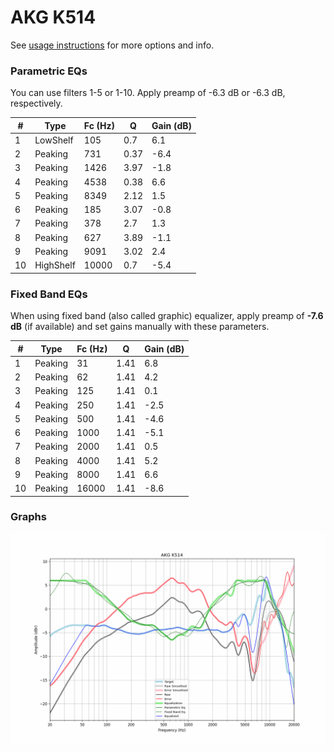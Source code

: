 # AKG K514
See [usage instructions](https://github.com/jaakkopasanen/AutoEq#usage) for more options and info.

### Parametric EQs
You can use filters 1-5 or 1-10. Apply preamp of -6.3 dB or -6.3 dB, respectively.

|   # | Type      |   Fc (Hz) |    Q |   Gain (dB) |
|-----|-----------|-----------|------|-------------|
|   1 | LowShelf  |       105 | 0.7  |         6.1 |
|   2 | Peaking   |       731 | 0.37 |        -6.4 |
|   3 | Peaking   |      1426 | 3.97 |        -1.8 |
|   4 | Peaking   |      4538 | 0.38 |         6.6 |
|   5 | Peaking   |      8349 | 2.12 |         1.5 |
|   6 | Peaking   |       185 | 3.07 |        -0.8 |
|   7 | Peaking   |       378 | 2.7  |         1.3 |
|   8 | Peaking   |       627 | 3.89 |        -1.1 |
|   9 | Peaking   |      9091 | 3.02 |         2.4 |
|  10 | HighShelf |     10000 | 0.7  |        -5.4 |

### Fixed Band EQs
When using fixed band (also called graphic) equalizer, apply preamp of **-7.6 dB** (if available) and set gains manually with these parameters.

|   # | Type    |   Fc (Hz) |    Q |   Gain (dB) |
|-----|---------|-----------|------|-------------|
|   1 | Peaking |        31 | 1.41 |         6.8 |
|   2 | Peaking |        62 | 1.41 |         4.2 |
|   3 | Peaking |       125 | 1.41 |         0.1 |
|   4 | Peaking |       250 | 1.41 |        -2.5 |
|   5 | Peaking |       500 | 1.41 |        -4.6 |
|   6 | Peaking |      1000 | 1.41 |        -5.1 |
|   7 | Peaking |      2000 | 1.41 |         0.5 |
|   8 | Peaking |      4000 | 1.41 |         5.2 |
|   9 | Peaking |      8000 | 1.41 |         6.6 |
|  10 | Peaking |     16000 | 1.41 |        -8.6 |

### Graphs
![](./AKG%20K514.png)
